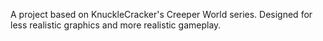 A project based on KnuckleCracker's Creeper World series. Designed for less realistic graphics and more realistic gameplay.